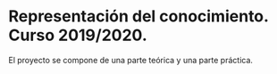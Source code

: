                                         
# Representación del conocimiento. Curso 2019/2020. 

El proyecto se compone de una parte teórica y una parte práctica. 